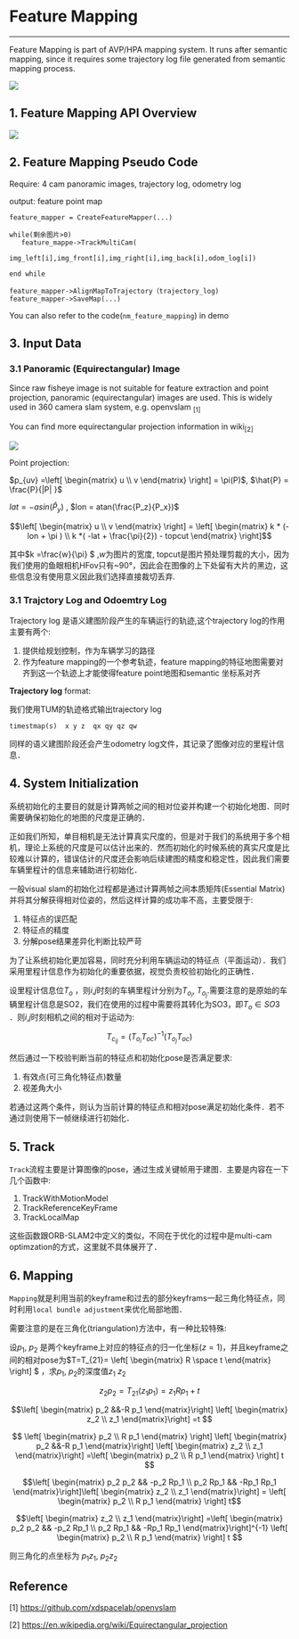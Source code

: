 # Feature Mapping

----

Feature Mapping is part of AVP/HPA mapping system. It runs after semantic mapping, since it requires some trajectory log file generated from semantic mapping process.

![](feature_mapping/feature_mapping.png)

## 1.  Feature Mapping API Overview 

![](feature_mapping/feature_mapping-API.png)

## 2. Feature Mapping Pseudo Code 

Require: 4 cam panoramic images, trajectory log, odometry log

output: feature point map

```
feature_mapper = CreateFeatureMapper(...)

while(剩余图片>0)
   feature_mappe->TrackMultiCam(
         img_left[i],img_front[i],img_right[i],img_back[i],odom_log[i])

end while 

feature_mapper->AlignMapToTrajectory（trajectory_log)
feature_mapper->SaveMap(...)
```

You can also  refer to the code(`nm_feature_mapping`)  in demo



## 3. Input Data 

### 3.1 Panoramic (Equirectangular) Image

Since raw fisheye image is not suitable for feature extraction and point projection, panoramic (equirectangular) images are used.  This is widely used in 360 camera slam system, e.g. openvslam <sub>[1]</sub>

You can find more equirectangular projection  information in wiki<sub>[2]</sub>

![](feature_mapping/fisheye2pano.png)

Point projection: 

$p_{uv} =\left[ \begin{matrix}  u \\ v \end{matrix} \right] = \pi(P)$, $\hat{P} = \frac{P}{|P| }$

$lat =-asin(\hat{P}_y)$ , $lon = atan(\frac{P_z}{P_x})$

$$\left[ \begin{matrix} u \\ v  \end{matrix} \right] = \left[ \begin{matrix} k *  (-lon + \pi ) \\  k *( -lat + \frac{\pi}{2}) - topcut \end{matrix} \right]$$ 

其中$k =\frac{w}{\pi} $ ,$w$为图片的宽度, topcut是图片预处理剪裁的大小，因为我们使用的鱼眼相机HFov只有~90°，因此会在图像的上下处留有大片的黑边，这些信息没有使用意义因此我们选择直接裁切丢弃.

###  3.1 Trajctory Log and Odoemtry Log

Trajectory log 是语义建图阶段产生的车辆运行的轨迹,这个trajectory log的作用主要有两个:

1. 提供给规划控制，作为车辆学习的路径
2. 作为feature mapping的一个参考轨迹，feature mapping的特征地图需要对齐到这一个轨迹上才能使得feature point地图和semantic 坐标系对齐

**Trajectory log** format: 

我们使用TUM的轨迹格式输出trajectory log

```
timestmap(s)  x y z  qx qy qz qw
```

同样的语义建图阶段还会产生odometry log文件，其记录了图像对应的里程计信息．

## 4. System Initialization 

系统初始化的主要目的就是计算两帧之间的相对位姿并构建一个初始化地图．同时需要确保初始化的地图的尺度是正确的．

正如我们所知，单目相机是无法计算真实尺度的，但是对于我们的系统用于多个相机，理论上系统的尺度是可以估计出来的．然而初始化的时候系统的真实尺度是比较难以计算的，错误估计的尺度还会影响后续建图的精度和稳定性，因此我们需要车辆里程计的信息来辅助进行初始化．

一般visual slam的初始化过程都是通过计算两帧之间本质矩阵(Essential Matrix)并将其分解获得相对位姿的，然后这样计算的成功率不高，主要受限于:

1. 特征点的误匹配
2. 特征点的精度
3. 分解pose结果差异化判断比较严苛

为了让系统初始化更加容易，同时充分利用车辆运动的特征点（平面运动）．我们采用里程计信息作为初始化的重要依据，视觉负责校验初始化的正确性．

设里程计信息位$T_o$ ，则$i$,$j$时刻的车辆里程计分别为$T_{o_i}$, $T_{o_j}$.需要注意的是原始的车辆里程计信息是SO2，我们在使用的过程中需要将其转化为SO3，即$T_o \in SO3$ ．则$i$,$j$时刻相机之间的相对于运动为: 

$$T_{c_{ij}} =( T_{o_i}  T_{oc}) ^{-1} ( T_{o_j}  T_{oc}) $$

然后通过一下校验判断当前的特征点和初始化pose是否满足要求: 

1. 有效点(可三角化特征点)数量
2. 视差角大小

若通过这两个条件，则认为当前计算的特征点和相对pose满足初始化条件．若不通过则使用下一帧继续进行初始化．



## 5. Track 

`Track`流程主要是计算图像的pose，通过生成关键帧用于建图．主要是内容在一下几个函数中:

1. TrackWithMotionModel
2. TrackReferenceKeyFrame
3. TrackLocalMap

这些函数跟ORB-SLAM2中定义的类似，不同在于优化的过程中是multi-cam optimzation的方式，这里就不具体展开了．

## 6. Mapping 

`Mapping`就是利用当前的keyframe和过去的部分keyframs一起三角化特征点，同时利用`local bundle adjustment`来优化局部地图．

需要注意的是在三角化(triangulation)方法中，有一种比较特殊: 

设$p_1$, $p_2$ 是两个keyframe上对应的特征点的归一化坐标($z=1$)，并且keyframe之间的相对pose为$T=T_{21}= \left[ \begin{matrix} R \space t \end{matrix} \right] $ ，求$p_1$, $p_2$的深度值$z_1$ $z_2$

$$z_2  p_2 = T_{21}  (z_1 p_1) = z_1 R p_1 + t $$

$$\left[  \begin{matrix} p_2 &&-R p_1  \end{matrix}\right] \left[  \begin{matrix} z_2 \\ z_1 \end{matrix}\right] =t $$

$$ \left[  \begin{matrix}  p_2 \\ R p_1 \end{matrix} \right] \left[  \begin{matrix} p_2 &&-R p_1  \end{matrix}\right] \left[  \begin{matrix} z_2 \\ z_1 \end{matrix}\right] =\left[  \begin{matrix}  p_2 \\ R p_1 \end{matrix} \right] t $$

$$\left[ \begin{matrix}  p_2 p_2 && -p_2 Rp_1 \\ p_2 Rp_1 && -Rp_1 Rp_1  \end{matrix}\right]\left[  \begin{matrix} z_2 \\ z_1 \end{matrix}\right] = \left[  \begin{matrix}  p_2 \\ R p_1 \end{matrix} \right] t$$

$$\left[  \begin{matrix} z_2 \\ z_1 \end{matrix}\right] =\left[ \begin{matrix}  p_2 p_2 && -p_2 Rp_1 \\ p_2 Rp_1 && -Rp_1 Rp_1  \end{matrix}\right]^{-1} \left[  \begin{matrix}  p_2 \\ R p_1 \end{matrix} \right] t $$

则三角化的点坐标为  $p_1 z_1$, $p_2 z_2$

## Reference 

[1] https://github.com/xdspacelab/openvslam

[2] https://en.wikipedia.org/wiki/Equirectangular_projection





